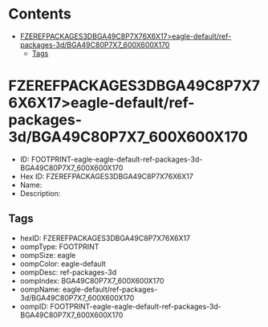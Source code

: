 



Contents
========

* [FZEREFPACKAGES3DBGA49C8P7X76X6X17>eagle-default/ref-packages-3d/BGA49C80P7X7_600X600X170](#fzerefpackages3dbga49c8p7x76x6x17eagle-defaultref-packages-3dbga49c80p7x7_600x600x170)
	* [Tags](#tags)

# FZEREFPACKAGES3DBGA49C8P7X76X6X17>eagle-default/ref-packages-3d/BGA49C80P7X7_600X600X170

- ID: FOOTPRINT-eagle-eagle-default-ref-packages-3d-BGA49C80P7X7_600X600X170
- Hex ID: FZEREFPACKAGES3DBGA49C8P7X76X6X17
- Name: 
- Description: 

## Tags

- hexID: FZEREFPACKAGES3DBGA49C8P7X76X6X17
- oompType: FOOTPRINT
- oompSize: eagle
- oompColor: eagle-default
- oompDesc: ref-packages-3d
- oompIndex: BGA49C80P7X7_600X600X170
- oompName: eagle-default/ref-packages-3d/BGA49C80P7X7_600X600X170
- oompID: FOOTPRINT-eagle-eagle-default-ref-packages-3d-BGA49C80P7X7_600X600X170
